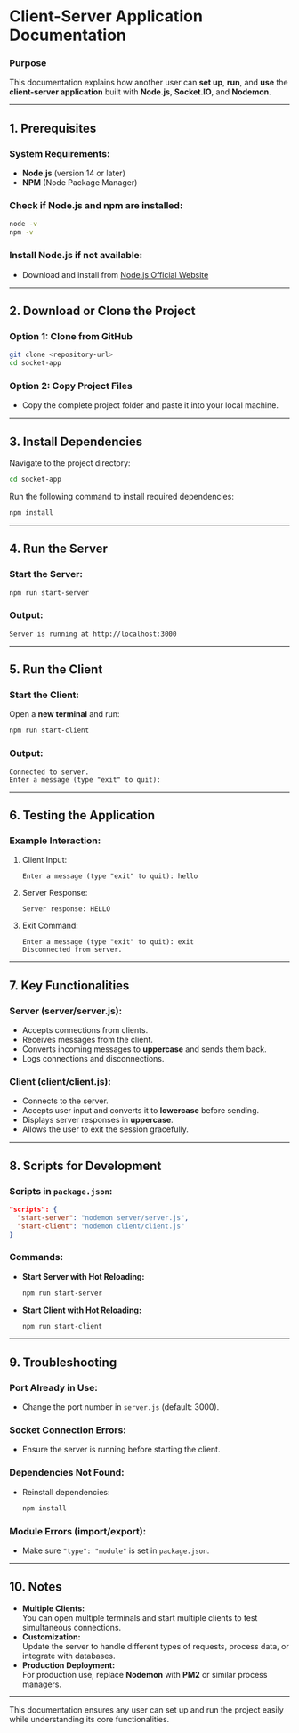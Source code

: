 # **Client-Server Application Documentation**  

### **Purpose**  

This documentation explains how another user can **set up**, **run**, and **use** the **client-server application** built with **Node.js**, **Socket.IO**, and **Nodemon**.

---

## **1. Prerequisites**  

### **System Requirements:**  

- **Node.js** (version 14 or later)  
- **NPM** (Node Package Manager)  

### **Check if Node.js and npm are installed:**  

```bash
node -v
npm -v
```

### **Install Node.js if not available:**  

- Download and install from [Node.js Official Website](https://nodejs.org/)

---

## **2. Download or Clone the Project**

### **Option 1: Clone from GitHub**  

```bash
git clone <repository-url>
cd socket-app
```

### **Option 2: Copy Project Files**  

- Copy the complete project folder and paste it into your local machine.

---

## **3. Install Dependencies**  

Navigate to the project directory:  

```bash
cd socket-app
```

Run the following command to install required dependencies:  

```bash
npm install
```

---

## **4. Run the Server**  

### **Start the Server:**

```bash
npm run start-server
```

### **Output:**

```
Server is running at http://localhost:3000
```

---

## **5. Run the Client**

### **Start the Client:**

Open a **new terminal** and run:  

```bash
npm run start-client
```

### **Output:**

```
Connected to server.
Enter a message (type "exit" to quit): 
```

---

## **6. Testing the Application**

### **Example Interaction:**

1. Client Input:

   ```
   Enter a message (type "exit" to quit): hello
   ```

2. Server Response:

   ```
   Server response: HELLO
   ```

3. Exit Command:

   ```
   Enter a message (type "exit" to quit): exit
   Disconnected from server.
   ```

---

## **7. Key Functionalities**

### **Server (server/server.js):**

- Accepts connections from clients.  
- Receives messages from the client.  
- Converts incoming messages to **uppercase** and sends them back.  
- Logs connections and disconnections.  

### **Client (client/client.js):**

- Connects to the server.  
- Accepts user input and converts it to **lowercase** before sending.  
- Displays server responses in **uppercase**.  
- Allows the user to exit the session gracefully.  

---

## **8. Scripts for Development**

### **Scripts in `package.json`:**

```json
"scripts": {
  "start-server": "nodemon server/server.js",
  "start-client": "nodemon client/client.js"
}
```

### **Commands:**

- **Start Server with Hot Reloading:**

  ```bash
  npm run start-server
  ```

- **Start Client with Hot Reloading:**

  ```bash
  npm run start-client
  ```

---

## **9. Troubleshooting**

### **Port Already in Use:**

- Change the port number in `server.js` (default: 3000).  

### **Socket Connection Errors:**

- Ensure the server is running before starting the client.  

### **Dependencies Not Found:**

- Reinstall dependencies:

  ```bash
  npm install
  ```

### **Module Errors (import/export):**

- Make sure `"type": "module"` is set in `package.json`.

---

## **10. Notes**

- **Multiple Clients:**  
  You can open multiple terminals and start multiple clients to test simultaneous connections.  
- **Customization:**  
  Update the server to handle different types of requests, process data, or integrate with databases.  
- **Production Deployment:**  
  For production use, replace **Nodemon** with **PM2** or similar process managers.

---

This documentation ensures any user can set up and run the project easily while understanding its core functionalities.
